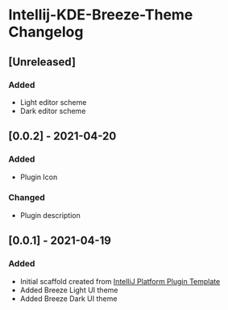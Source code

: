 <!-- Keep a Changelog guide -> https://keepachangelog.com -->

# Intellij-KDE-Breeze-Theme Changelog

## [Unreleased]
### Added
- Light editor scheme
- Dark editor scheme

## [0.0.2] - 2021-04-20
### Added
- Plugin Icon

### Changed
- Plugin description

## [0.0.1] - 2021-04-19
### Added
- Initial scaffold created from [IntelliJ Platform Plugin Template](https://github.com/JetBrains/intellij-platform-plugin-template)
- Added Breeze Light UI theme
- Added Breeze Dark UI theme